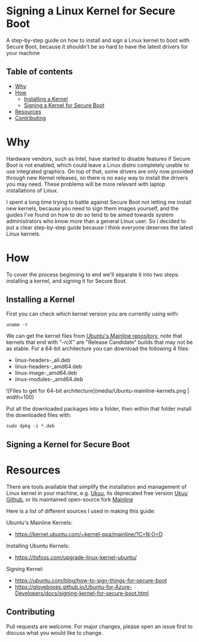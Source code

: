 # Signing a Linux Kernel for Secure Boot
A step-by-step guide on how to install and sign a Linux kernel to boot with Secure Boot, because it shouldn't be so hard to have the latest drivers for your machine 

## Table of contents
<!--ts-->
  * [Why](#why)
  * [How](#how)
    * [Installing a Kernel](#Installing-a-Kernel)
    * [Signing a Kernel for Secure Boot](#Signing-a-Kernel-for-Secure-Boot)
  * [Resources](#resources)
  * [Contributing](#contributing)
<!--te-->

# Why
Hardware vendors, such as Intel, have started to disable features if Secure Boot is not enabled, which could leave a Linux distro completely unable to use integrated graphics. On top of that, some drivers are only now provided through new Kernel releases, so there is no easy way to install the drivers you may need. These problems will be more relevant with laptop installations of Linux.

I spent a long time trying to battle against Secure Boot not letting me install new kernels, because you need to sign them images yourself, and the guides I've found on how to do so tend to be aimed towards system administrators who know more than a general Linux user. So I decided to put a clear step-by-step guide because I think everyone deserves the latest Linux kernels.

# How
To cover the process beginning to end we'll separate it into two steps: installing a kernel, and signing it for Secure Boot.

## Installing a Kernel

First you can check which kernel version you are currently using with:

```console
uname -r
```

We can get the kernel files from [Ubuntu's Mainline repository](https://kernel.ubuntu.com/~kernel-ppa/mainline/?C=N;O=D), note that kernels that end with "-rcX" are "Release Candidate" builds that may not be as stable. For a 64-bit architecture you can download the following 4 files:

* linux-headers-<version-num>_all.deb
* linux-headers-<version-num>_amd64.deb
* linux-image-<version-num>_amd64.deb
* linux-modules-<version-num>_amd64.deb

![FIles to get for 64-bit architecture](media/Ubuntu-mainline-kernels.png | width=100)



Put all the downloaded packages into a folder, then within that folder install the downloaded files with:

```console
sudo dpkg -i *.deb
```

## Signing a Kernel for Secure Boot


# Resources
There are tools available that simplify the installation and management of Linux kernel in your machine, e.g. [Ukuu](https://teejeetech.in/2019/01/20/ukuu-v19-01/), its deprecated free version [Ukuu Github](https://github.com/teejee2008/ukuu), or its maintained open-source fork [Mainline](https://github.com/bkw777/mainline)

Here is a list of different sources I used in making this guide:

Ubuntu's Mainline Kernels:
 * https://kernel.ubuntu.com/~kernel-ppa/mainline/?C=N;O=D

Installing Ubuntu Kernels:
 * https://itsfoss.com/upgrade-linux-kernel-ubuntu/

Signing Kernel:
 * https://ubuntu.com/blog/how-to-sign-things-for-secure-boot
 * https://gloveboxes.github.io/Ubuntu-for-Azure-Developers/docs/signing-kernel-for-secure-boot.html


## Contributing
Pull requests are welcome. For major changes, please open an issue first to discuss what you would like to change.
